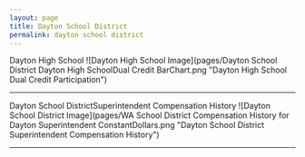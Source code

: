 ```yaml
---
layout: page
title: Dayton School District
permalink: dayton school district
---
```



Dayton High School
![Dayton High School Image](pages/Dayton School District Dayton High SchoolDual Credit BarChart.png "Dayton High School Dual Credit Participation")

___

Dayton School DistrictSuperintendent Compensation History
![Dayton School District Image](pages/WA School District Compensation History for Dayton Superintendent ConstantDollars.png "Dayton School District Superintendent Compensation History")

___


